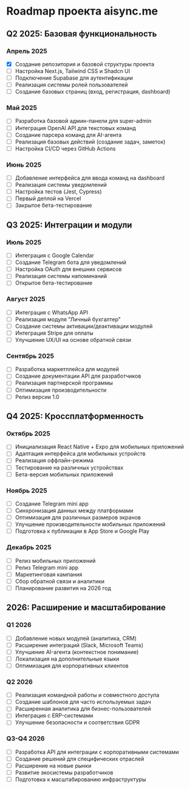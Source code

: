 # Roadmap проекта aisync.me

## Q2 2025: Базовая функциональность

### Апрель 2025
- [x] Создание репозитория и базовой структуры проекта
- [ ] Настройка Next.js, Tailwind CSS и Shadcn UI
- [ ] Подключение Supabase для аутентификации
- [ ] Реализация системы ролей пользователей
- [ ] Создание базовых страниц (вход, регистрация, dashboard)

### Май 2025
- [ ] Разработка базовой админ-панели для super-admin
- [ ] Интеграция OpenAI API для текстовых команд
- [ ] Создание парсера команд для AI-агента
- [ ] Реализация базовых действий (создание задач, заметок)
- [ ] Настройка CI/CD через GitHub Actions

### Июнь 2025
- [ ] Добавление интерфейса для ввода команд на dashboard
- [ ] Реализация системы уведомлений
- [ ] Настройка тестов (Jest, Cypress)
- [ ] Первый деплой на Vercel
- [ ] Закрытое бета-тестирование

## Q3 2025: Интеграции и модули

### Июль 2025
- [ ] Интеграция с Google Calendar
- [ ] Создание Telegram бота для уведомлений
- [ ] Настройка OAuth для внешних сервисов
- [ ] Реализация системы напоминаний
- [ ] Открытое бета-тестирование

### Август 2025
- [ ] Интеграция с WhatsApp API
- [ ] Реализация модуля "Личный бухгалтер"
- [ ] Создание системы активации/деактивации модулей
- [ ] Интеграция Stripe для оплаты
- [ ] Улучшение UX/UI на основе обратной связи

### Сентябрь 2025
- [ ] Разработка маркетплейса для модулей
- [ ] Создание документации API для разработчиков
- [ ] Реализация партнерской программы
- [ ] Оптимизация производительности
- [ ] Релиз версии 1.0

## Q4 2025: Кроссплатформенность

### Октябрь 2025
- [ ] Инициализация React Native + Expo для мобильных приложений
- [ ] Адаптация интерфейса для мобильных устройств
- [ ] Реализация оффлайн-режима
- [ ] Тестирование на различных устройствах
- [ ] Бета-версия мобильных приложений

### Ноябрь 2025
- [ ] Создание Telegram mini app
- [ ] Синхронизация данных между платформами
- [ ] Оптимизация для различных размеров экранов
- [ ] Улучшение производительности мобильных приложений
- [ ] Подготовка к публикации в App Store и Google Play

### Декабрь 2025
- [ ] Релиз мобильных приложений
- [ ] Релиз Telegram mini app
- [ ] Маркетинговая кампания
- [ ] Сбор обратной связи и аналитики
- [ ] Планирование развития на 2026 год

## 2026: Расширение и масштабирование

### Q1 2026
- [ ] Добавление новых модулей (аналитика, CRM)
- [ ] Расширение интеграций (Slack, Microsoft Teams)
- [ ] Улучшение AI-агента (контекстное понимание)
- [ ] Локализация на дополнительные языки
- [ ] Оптимизация для корпоративных клиентов

### Q2 2026
- [ ] Реализация командной работы и совместного доступа
- [ ] Создание шаблонов для часто используемых задач
- [ ] Расширенная аналитика для бизнес-пользователей
- [ ] Интеграция с ERP-системами
- [ ] Улучшение безопасности и соответствия GDPR

### Q3-Q4 2026
- [ ] Разработка API для интеграции с корпоративными системами
- [ ] Создание решений для специфических отраслей
- [ ] Расширение на новые рынки
- [ ] Развитие экосистемы разработчиков
- [ ] Подготовка к масштабированию инфраструктуры
